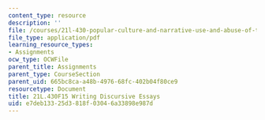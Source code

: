 ```yaml
---
content_type: resource
description: ''
file: /courses/21l-430-popular-culture-and-narrative-use-and-abuse-of-the-fairy-tale-fall-2015/e7deb13325d3818f03046a33898e987d_MIT21L_430F15_Writing.pdf
file_type: application/pdf
learning_resource_types:
- Assignments
ocw_type: OCWFile
parent_title: Assignments
parent_type: CourseSection
parent_uid: 665bc8ca-a48b-4976-68fc-402b04f80ce9
resourcetype: Document
title: 21L.430F15 Writing Discursive Essays
uid: e7deb133-25d3-818f-0304-6a33898e987d
---
```

